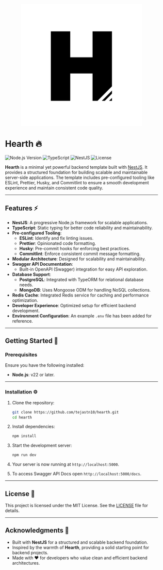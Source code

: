 <p align="center">
  <img src="logo.svg" alt="Logo">
</p>

# Hearth 🔥

![Node.js Version](https://img.shields.io/badge/Node.js-22%2B-339933?logo=nodedotjs&logoColor=white)
![TypeScript](https://img.shields.io/badge/TypeScript-5%2B-007ACC?logo=typescript&logoColor=white)
![NestJS](https://img.shields.io/badge/NestJS-11%2B-E0234E?logo=nestjs&logoColor=white)
![License](https://img.shields.io/badge/License-MIT-yellow?logo=open-source-initiative&logoColor=white)

**Hearth** is a minimal yet powerful backend template built with [NestJS](https://nestjs.com/). It provides a structured foundation for building scalable and maintainable server-side applications. The template includes pre-configured tooling like ESLint, Prettier, Husky, and Commitlint to ensure a smooth development experience and maintain consistent code quality.

---

## Features ⚡

- **NestJS**: A progressive Node.js framework for scalable applications.
- **TypeScript**: Static typing for better code reliability and maintainability.
- **Pre-configured Tooling**:
  - **ESLint**: Identify and fix linting issues.
  - **Prettier**: Opinionated code formatting.
  - **Husky**: Pre-commit hooks for enforcing best practices.
  - **Commitlint**: Enforce consistent commit message formatting.
- **Modular Architecture**: Designed for scalability and maintainability.
- **Swagger API Documentation**:
  - Built-in OpenAPI (Swagger) integration for easy API exploration.
- **Database Support**:
  - **PostgreSQL**: Integrated with TypeORM for relational database needs.
  - **MongoDB**: Uses Mongoose ODM for handling NoSQL collections.
- **Redis Cache**: Integrated Redis service for caching and performance optimization.
- **Developer Experience**: Optimized setup for efficient backend development.
- **Environment Configuration**: An example `.env` file has been added for reference.

---

## Getting Started 🚀

### Prerequisites

Ensure you have the following installed:

- **Node.js**: v22 or later.

---

### Installation ⚙️

1. Clone the repository:

   ```bash
   git clone https://github.com/tejastn10/hearth.git
   cd hearth
   ```

2. Install dependencies:

   ```bash
   npm install
   ```

3. Start the development server:

   ```bash
   npm run dev
   ```

4. Your server is now running at `http://localhost:5000`.
5. To access Swagger API Docs open `http://localhost:5000/docs`.

---

## License 📜

This project is licensed under the MIT License. See the [LICENSE](LICENSE.md) file for details.

---

## Acknowledgments 🙌

- Built with **NestJS** for a structured and scalable backend foundation.
- Inspired by the warmth of **Hearth**, providing a solid starting point for backend projects.
- Made with ❤️ for developers who value clean and efficient backend architectures.
